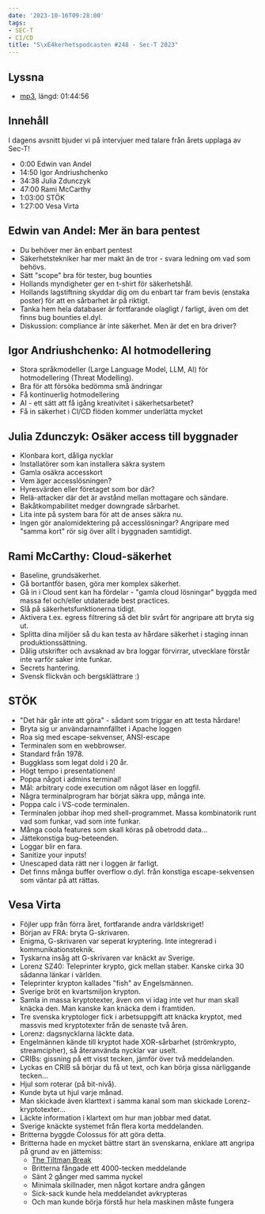 ```yaml
---
date: '2023-10-16T09:28:00'
tags:
- SEC-T
- CI/CD
title: "S\xE4kerhetspodcasten #248 - Sec-T 2023"
---
```

## Lyssna
* [mp3](https://traffic.libsyn.com/secure/sakerhetspodcasten/SEC-T_2023.mp3?dest-id=117848), längd: 01:44:56

## Innehåll
I dagens avsnitt bjuder vi på intervjuer med talare från årets upplaga av Sec-T!

* 0:00 Edwin van Andel
* 14:50 Igor Andriushchenko
* 34:38 Julia Zdunczyk
* 47:00 Rami McCarthy
* 1:03:00 STÖK
* 1:27:00 Vesa Virta

## Edwin van Andel: Mer än bara pentest

* Du behöver mer än enbart pentest
* Säkerhetstekniker har mer makt än de tror - svara ledning om vad som behövs.
* Sätt "scope" bra för tester, bug bounties
* Hollands myndigheter ger en t-shirt för säkerhetshål.
* Hollands lagstiftning skyddar dig om du enbart tar fram bevis (enstaka poster) för att en sårbarhet är på riktigt.
* Tanka hem hela databaser är fortfarande olagligt / farligt, även om det finns bug bounties el.dyl.
* Diskussion: compliance är inte säkerhet. Men är det en bra driver?

## Igor Andriushchenko: AI hotmodellering

* Stora språkmodeller (Large Language Model, LLM, AI) för hotmodellering (Threat Modelling).
* Bra för att försöka bedömma små ändringar
* Få kontinuerlig hotmodellering
* AI - ett sätt att få igång kreativitet i säkerhetsarbetet?
* Få in säkerhet i CI/CD flöden kommer underlätta mycket

## Julia Zdunczyk: Osäker access till byggnader

* Klonbara kort, dåliga nycklar
* Installatörer som kan installera säkra system
* Gamla osäkra accesskort
* Vem äger accesslösningen?
* Hyresvärden eller företaget som bor där?
* Relä-attacker där det är avstånd mellan mottagare och sändare.
* Bakåtkompabilitet medger downgrade sårbarhet.
* Lita inte på system bara för att de anses säkra nu.
* Ingen gör analomidektering på accesslösningar?
  Angripare med "samma kort" rör sig över allt i byggnaden samtidigt.

## Rami McCarthy: Cloud-säkerhet

* Baseline, grundsäkerhet.
* Gå bortantför basen, göra mer komplex säkerhet.
* Gå in i Cloud sent kan ha fördelar - "gamla cloud lösningar" byggda med massa fel och/eller utdaterade best practices.
* Slå på säkerhetsfunktionerna tidigt.
* Aktivera t.ex. egress filtrering så det blir svårt för angripare att bryta sig ut.
* Splitta dina miljöer så du kan testa av hårdare säkerhet i staging innan produktionssättning.
* Dålig utskrifter och avsaknad av bra loggar förvirrar, utvecklare förstår inte varför saker inte funkar.
* Secrets hantering.
* Svensk flickvän och bergsklättrare :)

## STÖK

* "Det här går inte att göra" - sådant som triggar en att testa hårdare!
* Bryta sig ur användarnamnfälltet i Apache loggen
* Roa sig med escape-sekvenser, ANSI-escape
* Terminalen som en webbrowser.
* Standard från 1978.
* Buggklass som legat dold i 20 år.
* Högt tempo i presentationen!
* Poppa något i admins terminal!
* Mål: arbitrary code execution om något läser en loggfil.
* Några terminalprogram har börjat säkra upp, många inte.
* Poppa calc i VS-code terminalen.
* Terminalen jobbar ihop med shell-programmet.
  Massa kombinatorik runt vad som funkar, vad som inte funkar.
* Många coola features som skall köras på obetrodd data...
* Jättekonstiga bug-beteenden.
* Loggar blir en fara.
* Sanitize your inputs!
* Unescaped data rätt ner i loggen är farligt.
* Det finns många buffer overflow o.dyl. från konstiga escape-sekvensen som väntar på att rättas.

## Vesa Virta

* Föjler upp från förra året, fortfarande andra världskriget!
* Början av FRA: bryta G-skrivaren.
* Enigma, G-skrivaren var seperat kryptering. Inte integrerad i kommunikationsteknik.
* Tyskarna insåg att G-skrivaren var knäckt av Sverige.
* Lorenz SZ40: Teleprinter krypto, gick mellan staber. Kanske cirka 30 sådanna länkar i världen.
* Teleprinter krypton kallades "fish" av Engelsmännen.
* Sverige bröt en kvartsmiljon krypton.
* Samla in massa kryptotexter, även om vi idag inte vet hur man skall knäcka den. Man kanske kan knäcka dem i framtiden.
* Tre svenska kryptologer fick i arbetsuppgift att knäcka kryptot, med massvis med kryptotexter från de senaste två åren.
* Lorenz: dagsnycklarna läckte data.
* Engelmännen kände till kryptot hade XOR-sårbarhet (strömkrypto, streamcipher), så återanvända nycklar var uselt.
* CRIBs: gissning på ett visst tecken, jämför över två meddelanden.
* Lyckas en CRIB så börjar du få ut text, och kan börja gissa närliggande tecken...
* Hjul som roterar (på bit-nivå).
* Kunde byta ut hjul varje månad.
* Man skickade även klarttext i samma kanal som man skickade Lorenz-kryptotexter...
* Läckte information i klartext om hur man jobbar med datat.
* Sverige knäckte systemet från flera korta meddelanden.
* Britterna byggde Colossus för att göra detta.
* Britterna hade en mycket bättre start än svenskarna, enklare att angripa på grund av en jättemiss:
  * [The Tiltman Break](https://billtuttememorial.org.uk/codebreaking/the-tiltman-break/)
  * Britterna fångade ett 4000-tecken meddelande
  * Sänt 2 gånger med samma nyckel
  * Minimala skillnader, men något kortare andra gången
  * Sick-sack kunde hela meddelandet avkrypteras
  * Och man kunde börja förstå hur hela maskinen måste fungera
